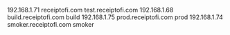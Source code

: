   192.168.1.71    receiptofi.com          test.receiptofi.com
  192.168.1.68    build.receiptofi.com    build
  192.168.1.75    prod.receiptofi.com     prod
  192.168.1.74    smoker.receiptofi.com   smoker
